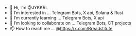 - 👋 Hi, I’m @JYKKRL
- 👀 I’m interested in ... Telegram Bots, X api, Solana & Rust
- 🌱 I’m currently learning ... Telegram Bots, X api
- 💞️ I’m looking to collaborate on ... Telegram Bots, CT projects
- 📫 How to reach me ... @https://x.com/Breadstitute

<!---
JYKKRL/JYKKRL is a ✨ special ✨ repository because its `README.md` (this file) appears on your GitHub profile.
You can click the Preview link to take a look at your changes.
--->
